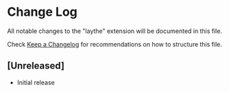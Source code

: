 # Change Log

All notable changes to the "laythe" extension will be documented in this file.

Check [Keep a Changelog](http://keepachangelog.com/) for recommendations on how to structure this file.

## [Unreleased]

- Initial release